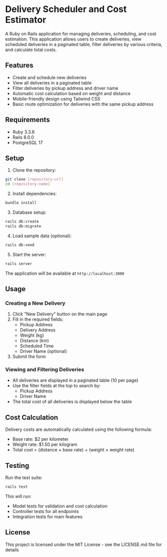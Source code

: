 # Delivery Scheduler and Cost Estimator

A Ruby on Rails application for managing deliveries, scheduling, and cost estimation. This application allows users to create deliveries, view scheduled deliveries in a paginated table, filter deliveries by various criteria, and calculate total costs.

## Features

- Create and schedule new deliveries
- View all deliveries in a paginated table
- Filter deliveries by pickup address and driver name
- Automatic cost calculation based on weight and distance
- Mobile-friendly design using Tailwind CSS
- Basic route optimization for deliveries with the same pickup address

## Requirements

- Ruby 3.3.6
- Rails 8.0.0
- PostgreSQL 17

## Setup

1. Clone the repository:
```bash
git clone [repository-url]
cd [repository-name]
```

2. Install dependencies:
```bash
bundle install
```

3. Database setup:
```bash
rails db:create
rails db:migrate
```

4. Load sample data (optional):
```bash
rails db:seed
```

5. Start the server:
```bash
rails server
```

The application will be available at `http://localhost:3000`

## Usage

### Creating a New Delivery

1. Click "New Delivery" button on the main page
2. Fill in the required fields:
   - Pickup Address
   - Delivery Address
   - Weight (kg)
   - Distance (km)
   - Scheduled Time
   - Driver Name (optional)
3. Submit the form

### Viewing and Filtering Deliveries

- All deliveries are displayed in a paginated table (10 per page)
- Use the filter fields at the top to search by:
  - Pickup Address
  - Driver Name
- The total cost of all deliveries is displayed below the table

## Cost Calculation

Delivery costs are automatically calculated using the following formula:
- Base rate: $2 per kilometer
- Weight rate: $1.50 per kilogram
- Total cost = (distance × base rate) + (weight × weight rate)

## Testing

Run the test suite:
```bash
rails test
```

This will run:
- Model tests for validation and cost calculation
- Controller tests for all endpoints
- Integration tests for main features

## License

This project is licensed under the MIT License - see the LICENSE.md file for details